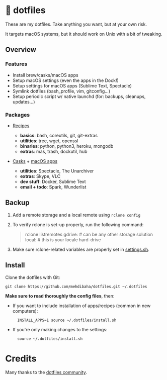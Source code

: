 # 🔨 dotfiles

These are my dotfiles. Take anything you want, but at your own risk.

It targets macOS systems, but it should work on Unix with a bit of tweaking.

## Overview

### Features

* Install brew/casks/macOS apps
* Setup macOS settings (even the apps in the Dock!)
* Setup settings for macOS apps (Sublime Text, Spectacle)
* Symlink dotfiles (bash_profile, vim, gitconfig...)
* Setup periodic script w/ native launchd (for: backups, cleanups, updates...)

### Packages

* [Recipes](https://brew.sh)
    * **basics**: bash, coreutils, git, git-extras
    * **utilities**: tree, wget, openssl
    * **binaries**: python, python3, heroku, mongodb
    * **extras**: mas, trash, dockutil, hub

* [Casks](https://caskroom.github.io) + [macOS apps](https://github.com/mas-cli/mas)
    * **utilities**: Spectacle, The Unarchiver
    * **extras**:  Skype, VLC
    * **dev stuff**: Docker, Sublime Text
    * **email + todo**: Spark, Wunderlist

## Backup

1. Add a remote storage and a local remote using `rclone config`

2. To verify rclone is set-up properly, run the following command:

    > rclone listremotes
    gdrive: # can be any other storage solution
    local: # this is your locale hard-drive

3. Make sure rclone-related variables are properly set in [settings.sh](macos/settings.sh).

## Install

Clone the dotfiles with Git:

    git clone https://github.com/mehdibaha/dotfiles.git ~/.dotfiles

**Make sure to read thoroughly the config files**, then:

* If you want to include installation of apps/recipes (common in new computers):

        INSTALL_APPS=1 source ~/.dotfiles/install.sh

* If you're only making changes to the settings:

        source ~/.dotfiles/install.sh

# Credits

Many thanks to the [dotfiles community](https://dotfiles.github.io).
